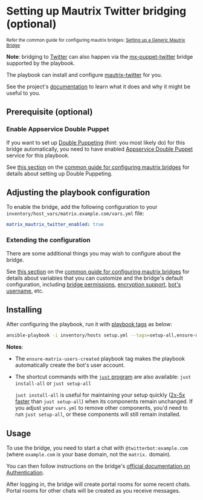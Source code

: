 # Setting up Mautrix Twitter bridging (optional)

<sup>Refer the common guide for configuring mautrix bridges: [Setting up a Generic Mautrix Bridge](configuring-playbook-bridge-mautrix-bridges.md)</sup>

**Note**: bridging to [Twitter](https://twitter.com/) can also happen via the [mx-puppet-twitter](configuring-playbook-bridge-mx-puppet-twitter.md) bridge supported by the playbook.

The playbook can install and configure [mautrix-twitter](https://github.com/mautrix/twitter) for you.

See the project's [documentation](https://github.com/mautrix/twitter/blob/master/README.md) to learn what it does and why it might be useful to you.

## Prerequisite (optional)

### Enable Appservice Double Puppet

If you want to set up [Double Puppeting](https://docs.mau.fi/bridges/general/double-puppeting.html) (hint: you most likely do) for this bridge automatically, you need to have enabled [Appservice Double Puppet](configuring-playbook-appservice-double-puppet.md) service for this playbook.

See [this section](configuring-playbook-bridge-mautrix-bridges.md#set-up-double-puppeting-optional) on the [common guide for configuring mautrix bridges](configuring-playbook-bridge-mautrix-bridges.md) for details about setting up Double Puppeting.

## Adjusting the playbook configuration

To enable the bridge, add the following configuration to your `inventory/host_vars/matrix.example.com/vars.yml` file:

```yaml
matrix_mautrix_twitter_enabled: true
```

### Extending the configuration

There are some additional things you may wish to configure about the bridge.

<!-- NOTE: relay mode is not supported for this bridge -->
See [this section](configuring-playbook-bridge-mautrix-bridges.md#extending-the-configuration) on the [common guide for configuring mautrix bridges](configuring-playbook-bridge-mautrix-bridges.md) for details about variables that you can customize and the bridge's default configuration, including [bridge permissions](configuring-playbook-bridge-mautrix-bridges.md#configure-bridge-permissions-optional), [encryption support](configuring-playbook-bridge-mautrix-bridges.md#enable-encryption-optional), [bot's username](configuring-playbook-bridge-mautrix-bridges.md#setting-the-bot-s-username-optional), etc.

## Installing

After configuring the playbook, run it with [playbook tags](playbook-tags.md) as below:

<!-- NOTE: let this conservative command run (instead of install-all) to make it clear that failure of the command means something is clearly broken. -->
```sh
ansible-playbook -i inventory/hosts setup.yml --tags=setup-all,ensure-matrix-users-created,start
```

**Notes**:

- The `ensure-matrix-users-created` playbook tag makes the playbook automatically create the bot's user account.

- The shortcut commands with the [`just` program](just.md) are also available: `just install-all` or `just setup-all`

  `just install-all` is useful for maintaining your setup quickly ([2x-5x faster](../CHANGELOG.md#2x-5x-performance-improvements-in-playbook-runtime) than `just setup-all`) when its components remain unchanged. If you adjust your `vars.yml` to remove other components, you'd need to run `just setup-all`, or these components will still remain installed.

## Usage

To use the bridge, you need to start a chat with `@twitterbot:example.com` (where `example.com` is your base domain, not the `matrix.` domain).

You can then follow instructions on the bridge's [official documentation on Authentication](https://docs.mau.fi/bridges/go/twitter/authentication.html).

After logging in, the bridge will create portal rooms for some recent chats. Portal rooms for other chats will be created as you receive messages.
